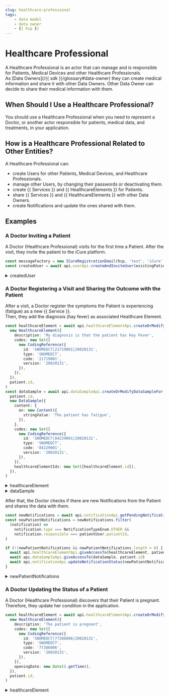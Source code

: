 ```yaml
---
slug: healthcare-professional
tags:
    - data model
    - data owner
    - {{ hcp }}
---
```

# Healthcare Professional

A Healthcare Professional is an actor that can manage and is responsible for Patients, Medical Devices and other 
Healthcare Professionals.  
As [Data Owners](/{{ sdk }}/glossary#data-owner) they can create medical information and share it with other Data Owners.
Other Data Owner can decide to share their medical information with them.

## When Should I Use a Healthcare Professional?

You should use a Healthcare Professional when you need to represent a Doctor, or another actor responsible for patients,
medical data, and treatments, in your application.

## How is a Healthcare Professional Related to Other Entities?

A Healthcare Professional can:
- create Users for other Patients, Medical Devices, and Healthcare Professionals.  
- manage other Users, by changing their passwords or deactivating them.  
- create {{ Services }} and {{ HealthcareElements }} for Patients.  
- share {{ Services }} and {{ HealthcareElements }} with other Data Owners.  
- create Notifications and  update the ones shared with them.

## Examples

### A Doctor Inviting a Patient

A Doctor (Healthcare Professional) visits for the first time a Patient. After the visit, they invite the patient
to the iCure platform.

<!-- file://code-samples/explanation/doctor-invites-a-patient/index.mts snippet:doctor invites user-->
```typescript
const messageFactory = new ICureRegistrationEmail(hcp, 'test', 'iCure', existingPatient)
const createdUser = await api.userApi.createAndInviteUser(existingPatient, messageFactory)
```
<!-- output://code-samples/explanation/doctor-invites-a-patient/createdUser.txt -->
<details>
<summary>createdUser</summary>

```json
{
  "id": "cfee7e51-7fb3-4e66-9348-26dcbf869dac",
  "rev": "1-ce781b826cbf86448aa0e9d2c8993e01",
  "created": 1688378942543,
  "name": "6e1ed36a@icure.com",
  "login": "6e1ed36a@icure.com",
  "groupId": "ic-e2etest-medtech-docs",
  "patientId": "286a2ae5-aff2-4e81-a9a9-e9ebc9d1941e",
  "email": "6e1ed36a@icure.com",
  "properties": {},
  "roles": {},
  "sharingDataWith": {},
  "authenticationTokens": {}
}
```
</details>

### A Doctor Registering a Visit and Sharing the Outcome with the Patient

After a visit, a Doctor register the symptoms the Patient is experiencing (fatigue) as a new {{ Service }}.  
Then, they add the diagnosis (hay fever) as associated Healthcare Element.

<!-- file://code-samples/explanation/doctor-shares-data-with-patient/index.mts snippet:doctor shares medical data-->
```typescript
const healthcareElement = await api.healthcareElementApi.createOrModifyHealthcareElement(
  new HealthcareElement({
    description: 'My diagnosis is that the patient has Hay Fever',
    codes: new Set([
      new CodingReference({
        id: 'SNOMEDCT|21719001|20020131',
        type: 'SNOMEDCT',
        code: '21719001',
        version: '20020131',
      }),
    ]),
  }),
  patient.id,
)
const dataSample = await api.dataSampleApi.createOrModifyDataSampleFor(
  patient.id,
  new DataSample({
    content: {
      en: new Content({
        stringValue: 'The patient has fatigue',
      }),
    },
    codes: new Set([
      new CodingReference({
        id: 'SNOMEDCT|84229001|20020131',
        type: 'SNOMEDCT',
        code: '84229001',
        version: '20020131',
      }),
    ]),
    healthcareElementIds: new Set([healthcareElement.id]),
  }),
)
```
<!-- output://code-samples/explanation/doctor-shares-data-with-patient/healthcareElement.txt -->
<details>
<summary>healthcareElement</summary>

```json
{
  "id": "81b03963-bf41-4ea9-bee2-18cb64f8a5d0",
  "rev": "1-a68177aac5893ec916446e0489cf4e9f",
  "created": 1688378943488,
  "modified": 1688378943488,
  "author": "6a541dfb-40d9-41f5-ba76-e3a5e277813f",
  "responsible": "e2b6e873-035b-4964-885b-5a90e99c43b4",
  "healthcareElementId": "81b03963-bf41-4ea9-bee2-18cb64f8a5d0",
  "valueDate": 20230703120903,
  "openingDate": 20230703120903,
  "description": "My diagnosis is that the patient has Hay Fever",
  "identifiers": [],
  "codes": {},
  "labels": {},
  "systemMetaData": {
    "secretForeignKeys": [
      "c52b89c3-d70f-4823-9fd9-a97f946ce1fd"
    ],
    "cryptedForeignKeys": {
      "e2b6e873-035b-4964-885b-5a90e99c43b4": {}
    },
    "delegations": {
      "e2b6e873-035b-4964-885b-5a90e99c43b4": {}
    },
    "encryptionKeys": {
      "e2b6e873-035b-4964-885b-5a90e99c43b4": {}
    },
    "encryptedSelf": "HLu9rC/lCUhceyiBFODQk0CajB1Qo3mG3bhF2Q1AWVBkbczQLIe725XYUBQ5f4s4AwyNVK7lloI2ynx0bes7T9oylPtAIE/lWiupJ1XJ/z8="
  }
}
```
</details>

<!-- output://code-samples/explanation/doctor-shares-data-with-patient/dataSample.txt -->
<details>
<summary>dataSample</summary>

```json
{
  "id": "d2e3a7c6-6074-4cb9-b634-3ca4058c3b5a",
  "qualifiedLinks": {},
  "batchId": "4b0ed737-9569-4f3a-b710-594415bf6ff2",
  "index": 0,
  "valueDate": 20230703120903,
  "openingDate": 20230703120903,
  "created": 1688378943529,
  "modified": 1688378943529,
  "author": "6a541dfb-40d9-41f5-ba76-e3a5e277813f",
  "responsible": "e2b6e873-035b-4964-885b-5a90e99c43b4",
  "identifiers": [],
  "healthcareElementIds": {},
  "canvasesIds": {},
  "content": {
    "en": {
      "stringValue": "The patient has fatigue",
      "compoundValue": [],
      "ratio": [],
      "range": []
    }
  },
  "codes": {},
  "labels": {},
  "systemMetaData": {
    "encryptedSelf": "dctsYBHtQqHIvFgTMMLkqcHwnpWZ8yxrBruEZSS/ZQkjP2ZV+GFmfSntGhpk8o+8V+GBWpKzMZzmWReSo4F90Ox2V1V+DwD9+OSeLqy7sq8JyimQKs/Xui4R39mvOqaCseboJx8llhOMu58Yao/ABGOk2aRibxOj/DvRwiNHcP0=",
    "secretForeignKeys": [
      "c52b89c3-d70f-4823-9fd9-a97f946ce1fd"
    ],
    "cryptedForeignKeys": {
      "e2b6e873-035b-4964-885b-5a90e99c43b4": {}
    },
    "delegations": {
      "e2b6e873-035b-4964-885b-5a90e99c43b4": {}
    },
    "encryptionKeys": {
      "e2b6e873-035b-4964-885b-5a90e99c43b4": {}
    },
    "publicKeysForOaepWithSha256": {}
  }
}
```
</details>

After that, the Doctor checks if there are new Notifications from the Patient and shares the data with them.

<!-- file://code-samples/explanation/doctor-shares-data-with-patient/index.mts snippet:doctor receives notification-->
```typescript
const newNotifications = await api.notificationApi.getPendingNotificationsAfter()
const newPatientNotifications = newNotifications.filter(
  (notification) =>
    notification.type === NotificationTypeEnum.OTHER &&
    notification.responsible === patientUser.patientId,
)

if (!!newPatientNotifications && newPatientNotifications.length > 0) {
  await api.healthcareElementApi.giveAccessTo(healthcareElement, patient.id)
  await api.dataSampleApi.giveAccessTo(dataSample, patient.id)
  await api.notificationApi.updateNotificationStatus(newPatientNotifications[0], 'completed')
}
```
<!-- output://code-samples/explanation/doctor-shares-data-with-patient/newPatientNotifications.txt -->
<details>
<summary>newPatientNotifications</summary>

```text
[
  {
    "id": "21f14c4b-92f7-4a3a-8ab2-1bc83441710e",
    "rev": "1-65b155cc47e6a73808d6f2f45d36c04b",
    "created": 1688378943614,
    "modified": 1688378943614,
    "author": "9bcfa0be-af9a-4d3e-a3da-321270563e24",
    "responsible": "d8df1f2b-938c-46c0-a85c-015117142cc6",
    "status": "completed",
    "identifiers": [],
    "properties": [],
    "type": "OTHER",
    "systemMetaData": {
      "secretForeignKeys": [],
      "cryptedForeignKeys": {},
      "delegations": {
        "d8df1f2b-938c-46c0-a85c-015117142cc6": {},
        "e2b6e873-035b-4964-885b-5a90e99c43b4": {}
      },
      "encryptionKeys": {
        "d8df1f2b-938c-46c0-a85c-015117142cc6": {},
        "e2b6e873-035b-4964-885b-5a90e99c43b4": {}
      },
      "encryptedSelf": "Fm064ir2QPytWbI5RiCmg4t1kzNnf6YAodkKog2gAwg="
    }
  }
]
```
</details>

### A Doctor Updating the Status of a Patient

A Doctor (Healthcare Professional) discovers that their Patient is pregnant. Therefore, they update her condition in the
application.

<!-- file://code-samples/explanation/doctor-creates-he/index.mts snippet:doctor can create HE-->
```typescript
const healthcareElement = await api.healthcareElementApi.createOrModifyHealthcareElement(
  new HealthcareElement({
    description: 'The patient is pregnant',
    codes: new Set([
      new CodingReference({
        id: 'SNOMEDCT|77386006|20020131',
        type: 'SNOMEDCT',
        code: '77386006',
        version: '20020131',
      }),
    ]),
    openingDate: new Date().getTime(),
  }),
  patient.id,
)
```
<!-- output://code-samples/explanation/doctor-creates-he/healthcareElement.txt -->
<details>
<summary>healthcareElement</summary>

```json
{
  "id": "68a213d2-23b2-4d95-b1df-1de467b403fb",
  "rev": "1-996c06c7fea838b2b47eac0d6843a008",
  "created": 1688378941768,
  "modified": 1688378941768,
  "author": "6a541dfb-40d9-41f5-ba76-e3a5e277813f",
  "responsible": "e2b6e873-035b-4964-885b-5a90e99c43b4",
  "healthcareElementId": "68a213d2-23b2-4d95-b1df-1de467b403fb",
  "valueDate": 20230703120901,
  "openingDate": 1688378941744,
  "description": "The patient is pregnant",
  "identifiers": [],
  "codes": {},
  "labels": {},
  "systemMetaData": {
    "secretForeignKeys": [
      "c52b89c3-d70f-4823-9fd9-a97f946ce1fd"
    ],
    "cryptedForeignKeys": {
      "e2b6e873-035b-4964-885b-5a90e99c43b4": {}
    },
    "delegations": {
      "e2b6e873-035b-4964-885b-5a90e99c43b4": {}
    },
    "encryptionKeys": {
      "e2b6e873-035b-4964-885b-5a90e99c43b4": {}
    },
    "encryptedSelf": "wizUUK7TJRTq7OdWIi4U93InI+ZW/XG+dTtRL/8M9zcg58+bC76VAWO3XHWXzuZB3zO1Ap+QiYdGH0DTLPUU3Q=="
  }
}
```
</details>
